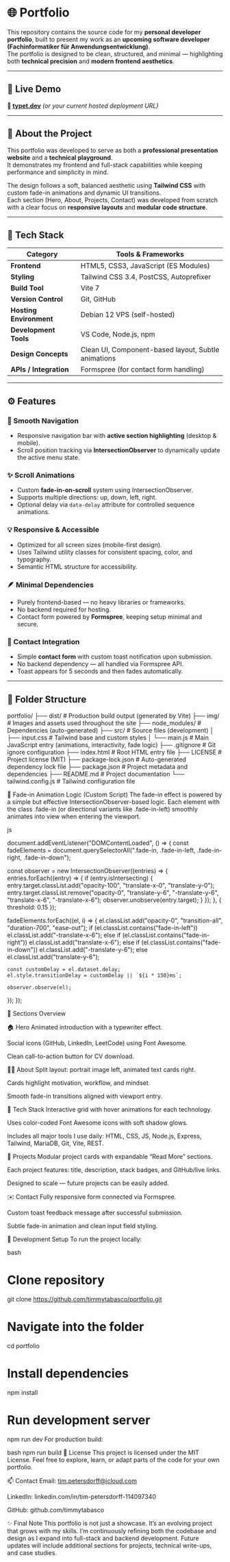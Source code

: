 # 🌐 Portfolio 

This repository contains the source code for my **personal developer portfolio**, built to present my work as an **upcoming software developer (Fachinformatiker für Anwendungsentwicklung)**.  
The portfolio is designed to be clean, structured, and minimal — highlighting both **technical precision** and **modern frontend aesthetics**.

---

## 🚀 Live Demo
**🔗 [typet.dev](https://typet.dev)** *(or your current hosted deployment URL)*

---

## 🧠 About the Project
This portfolio was developed to serve as both a **professional presentation website** and a **technical playground**.  
It demonstrates my frontend and full-stack capabilities while keeping performance and simplicity in mind.

The design follows a soft, balanced aesthetic using **Tailwind CSS** with custom fade-in animations and dynamic UI transitions.  
Each section (Hero, About, Projects, Contact) was developed from scratch with a clear focus on **responsive layouts** and **modular code structure**.

---

## 🧩 Tech Stack

| Category | Tools & Frameworks |
|-----------|--------------------|
| **Frontend** | HTML5, CSS3, JavaScript (ES Modules) |
| **Styling** | Tailwind CSS 3.4, PostCSS, Autoprefixer |
| **Build Tool** | Vite 7 |
| **Version Control** | Git, GitHub |
| **Hosting Environment** | Debian 12 VPS (self-hosted) |
| **Development Tools** | VS Code, Node.js, npm |
| **Design Concepts** | Clean UI, Component-based layout, Subtle animations |
| **APIs / Integration** | Formspree (for contact form handling) |

---

## ⚙️ Features

### 🧭 Smooth Navigation
- Responsive navigation bar with **active section highlighting** (desktop & mobile).
- Scroll position tracking via **IntersectionObserver** to dynamically update the active menu state.

### ✨ Scroll Animations
- Custom **fade-in-on-scroll** system using IntersectionObserver.
- Supports multiple directions: up, down, left, right.
- Optional delay via `data-delay` attribute for controlled sequence animations.

### 💡 Responsive & Accessible
- Optimized for all screen sizes (mobile-first design).
- Uses Tailwind utility classes for consistent spacing, color, and typography.
- Semantic HTML structure for accessibility.

### 🪶 Minimal Dependencies
- Purely frontend-based — no heavy libraries or frameworks.
- No backend required for hosting.
- Contact form powered by **Formspree**, keeping setup minimal and secure.

### 💌 Contact Integration
- Simple **contact form** with custom toast notification upon submission.
- No backend dependency — all handled via Formspree API.
- Toast appears for 5 seconds and then fades automatically.

---

## 🧱 Folder Structure

portfolio/
├── dist/                # Production build output (generated by Vite)
├── img/                 # Images and assets used throughout the site
├── node_modules/        # Dependencies (auto-generated)
├── src/                 # Source files (development)
│   ├── input.css        # Tailwind base and custom styles
│   └── main.js          # Main JavaScript entry (animations, interactivity, fade logic)
├── .gitignore           # Git ignore configuration
├── index.html           # Root HTML entry file
├── LICENSE              # Project license (MIT)
├── package-lock.json    # Auto-generated dependency lock file
├── package.json         # Project metadata and dependencies
├── README.md            # Project documentation
└── tailwind.config.js   # Tailwind configuration file


🧠 Fade-in Animation Logic (Custom Script)
The fade-in effect is powered by a simple but effective IntersectionObserver-based logic.
Each element with the class .fade-in (or directional variants like .fade-in-left) smoothly animates into view when entering the viewport.

js

document.addEventListener("DOMContentLoaded", () => {
  const fadeElements = document.querySelectorAll(".fade-in, .fade-in-left, .fade-in-right, .fade-in-down");

  const observer = new IntersectionObserver((entries) => {
    entries.forEach((entry) => {
      if (entry.isIntersecting) {
        entry.target.classList.add("opacity-100", "translate-x-0", "translate-y-0");
        entry.target.classList.remove("opacity-0", "translate-y-6", "-translate-y-6", "translate-x-6", "-translate-x-6");
        observer.unobserve(entry.target);
      }
    });
  }, { threshold: 0.15 });

  fadeElements.forEach((el, i) => {
    el.classList.add("opacity-0", "transition-all", "duration-700", "ease-out");
    if (el.classList.contains("fade-in-left")) el.classList.add("-translate-x-6");
    else if (el.classList.contains("fade-in-right")) el.classList.add("translate-x-6");
    else if (el.classList.contains("fade-in-down")) el.classList.add("-translate-y-6");
    else el.classList.add("translate-y-6");

    const customDelay = el.dataset.delay;
    el.style.transitionDelay = customDelay || `${i * 150}ms`;

    observer.observe(el);
  });
});


🧭 Sections Overview

🏠 Hero
Animated introduction with a typewriter effect.

Social icons (GitHub, LinkedIn, LeetCode) using Font Awesome.

Clean call-to-action button for CV download.

👨‍💻 About
Split layout: portrait image left, animated text cards right.

Cards highlight motivation, workflow, and mindset.

Smooth fade-in transitions aligned with viewport entry.

🧠 Tech Stack
Interactive grid with hover animations for each technology.

Uses color-coded Font Awesome icons with soft shadow glows.

Includes all major tools I use daily: HTML, CSS, JS, Node.js, Express, Tailwind, MariaDB, Git, Vite, REST.

💼 Projects
Modular project cards with expandable “Read More” sections.

Each project features: title, description, stack badges, and GitHub/live links.

Designed to scale — future projects can be easily added.

✉️ Contact
Fully responsive form connected via Formspree.

Custom toast feedback message after successful submission.

Subtle fade-in animation and clean input field styling.

🧰 Development Setup
To run the project locally:

bash
# Clone repository
git clone https://github.com/timmytabasco/portfolio.git

# Navigate into the folder
cd portfolio

# Install dependencies
npm install

# Run development server
npm run dev
For production build:

bash
npm run build
🧾 License
This project is licensed under the MIT License.
Feel free to explore, learn, or adapt parts of the code for your own portfolio.

📫 Contact
Email: tim.petersdorff@icloud.com

LinkedIn: linkedin.com/in/tim-petersdorff-114097340

GitHub: github.com/timmytabasco

✨ Final Note
This portfolio is not just a showcase. It’s an evolving project that grows with my skills.
I’m continuously refining both the codebase and design as I expand into full-stack and backend development.
Future updates will include additional sections for projects, technical write-ups, and case studies.


